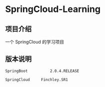 # SpringCloud-Learning

## 项目介绍
一个 SpringCloud 的学习项目

## 版本说明

	SpringBoot        	2.0.4.RELEASE
	
	SpringCloud		Finchley.SR1

